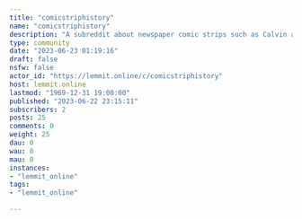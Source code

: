 ```yaml
---
title: "comicstriphistory" 
name: "comicstriphistory"
description: "A subreddit about newspaper comic strips such as Calvin and Hobbes, The Far Side, Pogo, and Krazy Kat, and the history of those comics."
type: community
date: "2023-06-23 01:19:16"
draft: false
nsfw: false
actor_id: "https://lemmit.online/c/comicstriphistory"
host: lemmit.online
lastmod: "1969-12-31 19:00:00"
published: "2023-06-22 23:15:11"
subscribers: 2
posts: 25
comments: 0
weight: 25
dau: 0
wau: 0
mau: 0
instances:
- "lemmit_online"
tags: 
- "lemmit_online"

---
```

